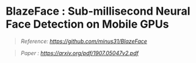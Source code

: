 # BlazeFace : Sub-millisecond Neural Face Detection on Mobile GPUs
> *Reference: https://github.com/minus31/BlazeFace*

> *Paper : https://arxiv.org/pdf/1907.05047v2.pdf*


